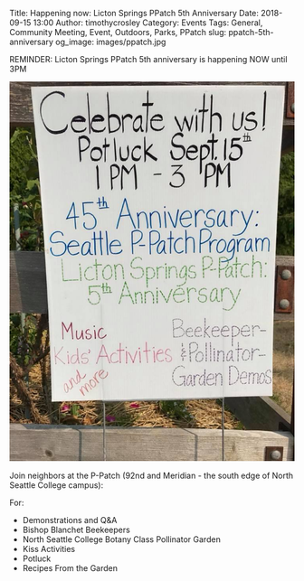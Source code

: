 Title: Happening now: Licton Springs PPatch 5th Anniversary
Date: 2018-09-15 13:00
Author: timothycrosley
Category: Events
Tags: General, Community Meeting, Event, Outdoors, Parks, PPatch
slug: ppatch-5th-anniversary
og_image: images/ppatch.jpg

REMINDER: Licton Springs PPatch 5th anniversary is happening NOW until 3PM

[![P-Patch 5th Anniversary Party!](/images/events/2018/september/ppatch_party.jpg)](https://www.facebook.com/events/318018722104303/)

Join neighbors at the P-Patch (92nd and Meridian - the south edge of North Seattle College campus):

For:

* Demonstrations and Q&A
* Bishop Blanchet Beekeepers
* North Seattle College Botany Class Pollinator Garden
* Kiss Activities
* Potluck
* Recipes From the Garden
